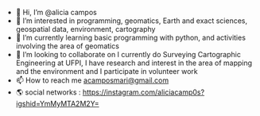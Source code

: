 - 👋 Hi, I’m @alicia campos
- 👀 I’m interested in programming, geomatics, Earth and exact sciences, geospatial data, environment, cartography
- 🌱 I’m currently learning basic programming with python, and activities involving the area of geomatics
- 💞️ I’m looking to collaborate on I currently do Surveying Cartographic Engineering at UFPI, I have research and interest in the area of mapping and the environment and I participate in volunteer work
- 📫 How to reach me acamposmari@gmail.com 
-  🌎 social networks : https://instagram.com/aliciacamp0s?igshid=YmMyMTA2M2Y=

<!---
camposaliciamaria/camposaliciamaria is a ✨ special ✨ repository because its `README.md` (this file) appears on your GitHub profile.
You can click the Preview link to take a look at your changes.
--->
